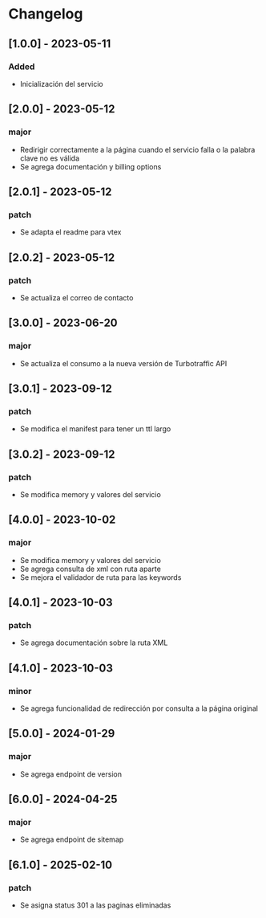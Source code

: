 # Changelog

## [1.0.0] - 2023-05-11

### Added

- Inicialización del servicio

## [2.0.0] - 2023-05-12

### major

- Redirigir correctamente a la página cuando el servicio falla o la palabra clave no es válida
- Se agrega documentación y billing options

## [2.0.1] - 2023-05-12

### patch

- Se adapta el readme para vtex

## [2.0.2] - 2023-05-12

### patch

- Se actualiza el correo de contacto

## [3.0.0] - 2023-06-20

### major

- Se actualiza el consumo a la nueva versión de Turbotraffic API

## [3.0.1] - 2023-09-12

### patch

- Se modifica el manifest para tener un ttl largo

## [3.0.2] - 2023-09-12

### patch

- Se modifica memory y valores del servicio

## [4.0.0] - 2023-10-02

### major

- Se modifica memory y valores del servicio
- Se agrega consulta de xml con ruta aparte
- Se mejora el validador de ruta para las keywords

## [4.0.1] - 2023-10-03

### patch

- Se agrega documentación sobre la ruta XML

## [4.1.0] - 2023-10-03

### minor

- Se agrega funcionalidad de redirección por consulta a la página original

## [5.0.0] - 2024-01-29

### major

- Se agrega endpoint de version

## [6.0.0] - 2024-04-25

### major

- Se agrega endpoint de sitemap

## [6.1.0] - 2025-02-10

### patch

- Se asigna status 301 a las paginas eliminadas
